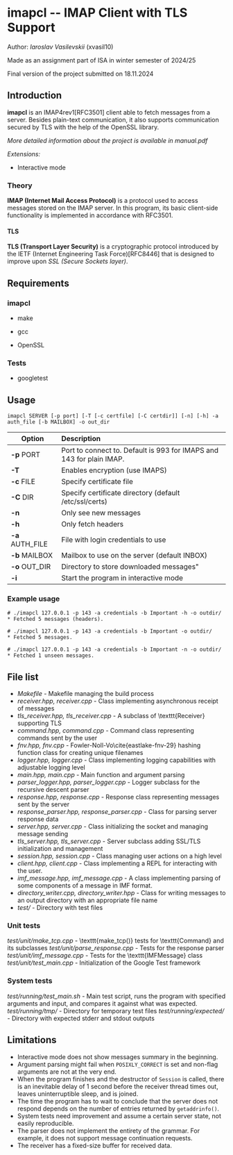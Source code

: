 # imapcl -- IMAP Client with TLS Support

Author: *Iaroslav Vasilevskii* (xvasil10)

Made as an assignment part of ISA in winter semester of 2024/25

Final version of the project submitted on 18.11.2024

## Introduction

**imapcl** is an IMAP4rev1[RFC3501] client able to fetch messages from a server. Besides plain-text communication, it also supports communication secured by TLS with the help of the OpenSSL library.

*More detailed information about the project is available in manual.pdf*

*Extensions:*
- Interactive mode


### Theory

**IMAP (Internet Mail Access Protocol)** is a protocol used to access messages stored on the IMAP server. In this program, its basic client-side functionality is implemented in accordance with RFC3501. 

#### TLS

**TLS (Transport Layer Security)** is a cryptographic protocol introduced by the IETF (Internet Engineering Task Force)[RFC8446] that is designed to improve upon _SSL (Secure Sockets layer)_.

## Requirements

### imapcl

- make

- gcc

- OpenSSL

### Tests

- googletest

## Usage

```shell
imapcl SERVER [-p port] [-T [-c certfile] [-C certdir]] [-n] [-h] -a auth_file [-b MAILBOX] -o out_dir
```

| Option           | Description                                                          |
|------------------|:---------------------------------------------------------------------|
| **-p** PORT      | Port to connect to. Default is 993 for IMAPS and 143 for plain IMAP. |
| **-T**           | Enables encryption (use IMAPS)                                       |
| **-c** FILE      | Specify certificate file                                             |
| **-C** DIR       | Specify certificate directory (default /etc/ssl/certs)               |
| **-n**           | Only see new messages                                                |
| **-h**           | Only fetch headers                                                   |
| **-a** AUTH_FILE | File with login credentials to use                                   |
| **-b** MAILBOX   | Mailbox to use on the server (default INBOX)                         |
| **-o** OUT_DIR   | Directory to store downloaded messages"                              |
| **-i**           | Start the program in interactive mode                                |

### Example usage

``` shell
# ./imapcl 127.0.0.1 -p 143 -a credentials -b Important -h -o outdir/
* Fetched 5 messages (headers).

# ./imapcl 127.0.0.1 -p 143 -a credentials -b Important -o outdir/
* Fetched 5 messages.

# ./imapcl 127.0.0.1 -p 143 -a credentials -b Important -n -o outdir/
* Fetched 1 unseen messages.
```

## File list

- *Makefile* - Makefile managing the build process
- *receiver.hpp, receiver.cpp* - Class implementing asynchronous receipt of messages
- *tls_receiver.hpp, tls_receiver.cpp* - A subclass of \texttt{Receiver} supporting TLS
- *command.hpp, command.cpp* - Command class representing commands sent by the user
- *fnv.hpp, fnv.cpp* - Fowler-Noll-Vo\cite{eastlake-fnv-29} hashing function class for creating unique filenames
- *logger.hpp, logger.cpp* - Class implementing logging capabilities with adjustable logging level
- *main.hpp, main.cpp* - Main function and argument parsing
- *parser_logger.hpp, parser_logger.cpp* - Logger subclass for the recursive descent parser
- *response.hpp, response.cpp* - Response class representing messages sent by the server
- *response_parser.hpp, response_parser.cpp* - Class for parsing server response data
- *server.hpp, server.cpp* - Class initializing the socket and managing message sending
- *tls_server.hpp, tls_server.cpp* - Server subclass adding SSL/TLS initialization and management
- *session.hpp, session.cpp* - Class managing user actions on a high level
- *client.hpp, client.cpp* - Class implementing a REPL for interacting with the user.
- *imf_message.hpp, imf_message.cpp* - A class implementing parsing of some components of a message in IMF format.
- *directory_writer.cpp, directory_writer.hpp* - Class for writing messages to an output directory with an appropriate file name
- *test/* - Directory with test files

### Unit tests

*test/unit/make_tcp.cpp* - \texttt{make\_tcp()} tests for \texttt{Command} and its subclasses
*test/unit/parse_response.cpp* - Tests for the response parser
*test/unit/imf_message.cpp* - Tests for the \texttt{IMFMessage} class
*test/unit/test_main.cpp* - Initialization of the Google Test framework

### System tests

*test/running/test\_main.sh* - Main test script, runs the program with specified arguments and input, and compares it against what was expected.
*test/running/tmp/* - Directory for temporary test files
*test/running/expected/* - Directory with expected stderr and stdout outputs

## Limitations

- Interactive mode does not show messages summary in the beginning.
- Argument parsing might fail when `POSIXLY_CORRECT` is set and non-flag arguments are not at the very end.
- When the program finishes and the destructor of `Session` is called, there is an inevitable delay of 1 second before the receiver thread times out, leaves uninterruptible sleep, and is joined.
- The time the program has to wait to conclude that the server does not respond depends on the number of entries returned by `getaddrinfo()`.
- System tests need improvement and assume a certain server state, not easily reproducible.
- The parser does not implement the entirety of the grammar. For example, it does not support message continuation requests.
- The receiver has a fixed-size buffer for received data.
